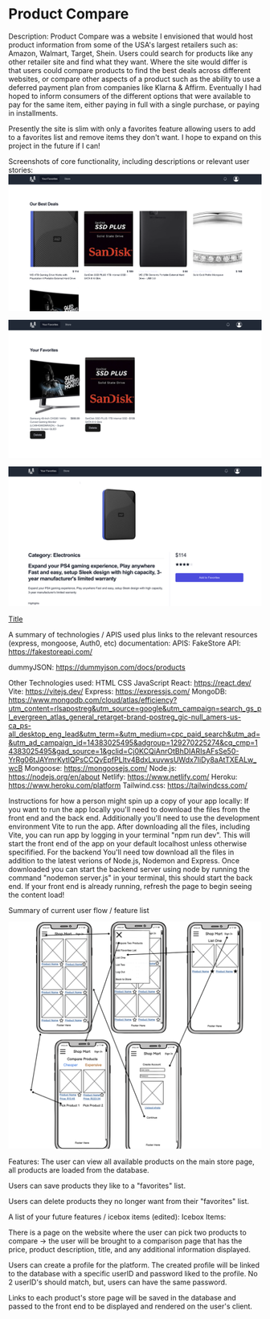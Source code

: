 # Product Compare

Description:
Product Compare was a website I envisioned that would host product information from some of the USA's largest retailers such as: Amazon, Walmart, Target, Shein. Users could search for products like any other retailer site and find what they want. Where the site would differ is that users could compare products to find the best deals across different websites, or compare other aspects of a product such as the ability to use a deferred payment plan from companies like Klarna & Affirm. Eventually I had hoped to inform consumers of the different options that were available to pay for the same item, either paying in full with a single purchase, or paying in installments.

Presently the site is slim with only a favorites feature allowing users to add to a favorites list and remove items they don't want. I hope to expand on this project in the future if I can!

Screenshots of core functionality, including descriptions or relevant user stories:
![Alt text](image.png)

![Alt text](image-1.png)

![Alt text](image-2.png)

[Title](<../../../../../Desktop/Capstone Demo.mov>)

A summary of technologies / APIS used plus links to the relevant resources (express, mongoose, Auth0, etc) documentation:
APIS:
FakeStore API: https://fakestoreapi.com/

dummyJSON: https://dummyjson.com/docs/products

Other Technologies used:
HTML
CSS
JavaScript
React: https://react.dev/
Vite: https://vitejs.dev/
Express: https://expressjs.com/
MongoDB: https://www.mongodb.com/cloud/atlas/efficiency?utm_content=rlsapostreg&utm_source=google&utm_campaign=search_gs_pl_evergreen_atlas_general_retarget-brand-postreg_gic-null_amers-us-ca_ps-all_desktop_eng_lead&utm_term=&utm_medium=cpc_paid_search&utm_ad=&utm_ad_campaign_id=14383025495&adgroup=129270225274&cq_cmp=14383025495&gad_source=1&gclid=Cj0KCQiAnrOtBhDIARIsAFsSe50-YrRg06tJAYmrKytIQPsCCQvEpfPLltv4BdxLxuvwsUWdx7IiDy8aAtTXEALw_wcB
Mongoose: https://mongoosejs.com/
Node.js: https://nodejs.org/en/about
Netlify: https://www.netlify.com/
Heroku: https://www.heroku.com/platform
Tailwind.css: https://tailwindcss.com/

Instructions for how a person might spin up a copy of your app locally:
If you want to run the app locally you'll need to download the files from the front end and the back end. Additionally you'll need to use the development environment Vite to run the app. After downloading all the files, including Vite, you can run app by logging in your terminal "npm run dev". This will start the front end of the app on your default localhost unless otherwise specifified. For the backend You'll need tow download all the files in addition to the latest verions of Node.js, Nodemon and Express. Once downloaded you can start the backend server using node by running the command "nodemon server.js" in your terminal, this should start the back end. If your front end is already running, refresh the page to begin seeing the content load!

Summary of current user flow / feature list

![Alt text](image-3.png)

Features: 
The user can view all available products on the main store page, all products are loaded from the database.

Users can save products they like to a "favorites" list.

Users can delete products they no longer want from their "favorites" list.

A list of your future features / icebox items (edited):
Icebox Items:

There is a page on the website where the user can pick two products to compare -> the user will be brought to a comparison page that has the price, product description, title, and any additional information displayed.

Users can create a profile for the platform. The created profile will be linked to the database with a specific userID and password liked to the profile. No 2 userID's should match, but, users can have the same password.

Links to each product's store page will be saved in the database and passed to the front end to be displayed and rendered on the user's client.
